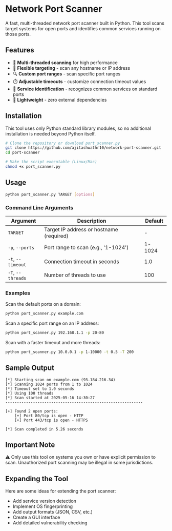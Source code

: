 # Network Port Scanner
A fast, multi-threaded network port scanner built in Python. This tool scans target systems for open ports and identifies common services running on those ports.

## Features

- 🚀 **Multi-threaded scanning** for high performance
- 🎯 **Flexible targeting** - scan any hostname or IP address
- 🔍 **Custom port ranges** - scan specific port ranges
- ⏱️ **Adjustable timeouts** - customize connection timeout values
- 🔎 **Service identification** - recognizes common services on standard ports
- 💪 **Lightweight** - zero external dependencies

## Installation
This tool uses only Python standard library modules, so no additional installation is needed beyond Python itself.

```bash
# Clone the repository or download port_scanner.py
git clone https://github.com/ajitashwathr10/network-port-scanner.git
cd port-scanner

# Make the script executable (Linux/Mac)
chmod +x port_scanner.py
```

## Usage

```bash
python port_scanner.py TARGET [options]
```

### Command Line Arguments

| Argument | Description | Default |
|----------|-------------|---------|
| `TARGET` | Target IP address or hostname (required) | - |
| `-p`, `--ports` | Port range to scan (e.g., '1-1024') | 1-1024 |
| `-t`, `--timeout` | Connection timeout in seconds | 1.0 |
| `-T`, `--threads` | Number of threads to use | 100 |

### Examples

Scan the default ports on a domain:
```bash
python port_scanner.py example.com
```

Scan a specific port range on an IP address:
```bash
python port_scanner.py 192.168.1.1 -p 20-80
```

Scan with a faster timeout and more threads:
```bash
python port_scanner.py 10.0.0.1 -p 1-10000 -t 0.5 -T 200
```

## Sample Output

```
[*] Starting scan on example.com (93.184.216.34)
[*] Scanning 1024 ports from 1 to 1024
[*] Timeout set to 1.0 seconds
[*] Using 100 threads
[*] Scan started at 2025-05-16 14:30:27
------------------------------------------------------------

[+] Found 2 open ports:
    [+] Port 80/tcp is open - HTTP
    [+] Port 443/tcp is open - HTTPS

[*] Scan completed in 5.26 seconds
```

## Important Note
⚠️ Only use this tool on systems you own or have explicit permission to scan. Unauthorized port scanning may be illegal in some jurisdictions.

## Expanding the Tool
Here are some ideas for extending the port scanner:
- Add service version detection
- Implement OS fingerprinting
- Add output formats (JSON, CSV, etc.)
- Create a GUI interface
- Add detailed vulnerability checking
